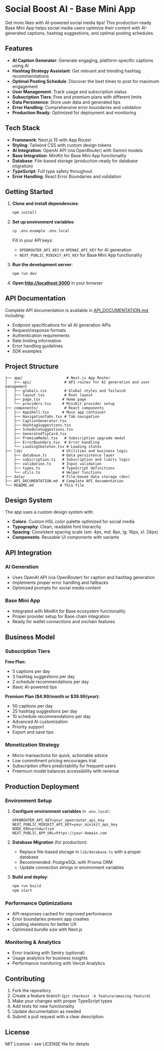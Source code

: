# Social Boost AI - Base Mini App

Get more likes with AI-powered social media tips! This production-ready Base Mini App helps social media users optimize their content with AI-generated captions, hashtag suggestions, and optimal posting schedules.

## Features

- **AI Caption Generator**: Generate engaging, platform-specific captions using AI
- **Hashtag Strategy Assistant**: Get relevant and trending hashtag recommendations
- **Optimal Posting Schedule**: Discover the best times to post for maximum engagement
- **User Management**: Track usage and subscription status
- **Subscription Tiers**: Free and premium plans with different limits
- **Data Persistence**: Store user data and generated tips
- **Error Handling**: Comprehensive error boundaries and validation
- **Production Ready**: Optimized for deployment and monitoring

## Tech Stack

- **Framework**: Next.js 15 with App Router
- **Styling**: Tailwind CSS with custom design tokens
- **AI Integration**: OpenAI API (via OpenRouter) with Gemini models
- **Base Integration**: MiniKit for Base Mini App functionality
- **Database**: File-based storage (production-ready for database migration)
- **TypeScript**: Full type safety throughout
- **Error Handling**: React Error Boundaries and validation

## Getting Started

1. **Clone and install dependencies**:
   ```bash
   npm install
   ```

2. **Set up environment variables**:
   ```bash
   cp .env.example .env.local
   ```
   
   Fill in your API keys:
   - `OPENROUTER_API_KEY` or `OPENAI_API_KEY` for AI generation
   - `NEXT_PUBLIC_MINIKIT_API_KEY` for Base Mini App functionality

3. **Run the development server**:
   ```bash
   npm run dev
   ```

4. **Open [http://localhost:3000](http://localhost:3000)** in your browser

## API Documentation

Complete API documentation is available in [API_DOCUMENTATION.md](./API_DOCUMENTATION.md), including:

- Endpoint specifications for all AI generation APIs
- Request/response formats
- Authentication requirements
- Rate limiting information
- Error handling guidelines
- SDK examples

## Project Structure

```
├── app/                    # Next.js App Router
│   ├── api/               # API routes for AI generation and user management
│   ├── globals.css        # Global styles and Tailwind
│   ├── layout.tsx         # Root layout
│   ├── page.tsx          # Home page
│   └── providers.tsx     # MiniKit provider setup
├── components/            # React components
│   ├── AppShell.tsx      # Main app container
│   ├── NavigationTabs.tsx # Tab navigation
│   ├── CaptionGenerator.tsx
│   ├── HashtagSuggestions.tsx
│   ├── ScheduleSuggestions.tsx
│   ├── GeneratedTipCard.tsx
│   ├── PremiumModal.tsx   # Subscription upgrade modal
│   ├── ErrorBoundary.tsx  # Error handling
│   └── LoadingSkeleton.tsx # Loading states
├── lib/                  # Utilities and business logic
│   ├── database.ts       # Data persistence layer
│   ├── subscription.ts   # Subscription and limits logic
│   ├── validation.ts     # Input validation
│   ├── types.ts          # TypeScript definitions
│   └── utils.ts          # Helper functions
├── data/                 # File-based data storage (dev)
├── API_DOCUMENTATION.md  # Complete API documentation
└── README.md            # This file
```

## Design System

The app uses a custom design system with:
- **Colors**: Custom HSL color palette optimized for social media
- **Typography**: Clean, readable font hierarchy
- **Spacing**: Consistent spacing scale (sm: 4px, md: 8px, lg: 16px, xl: 24px)
- **Components**: Reusable UI components with variants

## API Integration

### AI Generation
- Uses OpenAI API (via OpenRouter) for caption and hashtag generation
- Implements proper error handling and fallbacks
- Optimized prompts for social media content

### Base Mini App
- Integrated with MiniKit for Base ecosystem functionality
- Proper provider setup for Base chain integration
- Ready for wallet connections and onchain features

## Business Model

### Subscription Tiers

**Free Plan:**
- 5 captions per day
- 3 hashtag suggestions per day
- 2 schedule recommendations per day
- Basic AI-powered tips

**Premium Plan ($4.99/month or $39.99/year):**
- 50 captions per day
- 25 hashtag suggestions per day
- 10 schedule recommendations per day
- Advanced AI customization
- Priority support
- Export and save tips

### Monetization Strategy
- Micro-transactions for quick, actionable advice
- Low commitment pricing encourages trial
- Subscription offers predictability for frequent users
- Freemium model balances accessibility with revenue

## Production Deployment

### Environment Setup
1. **Configure environment variables** in `.env.local`:
   ```env
   OPENROUTER_API_KEY=your_openrouter_api_key
   NEXT_PUBLIC_MINIKIT_API_KEY=your_minikit_api_key
   NODE_ENV=production
   NEXT_PUBLIC_APP_URL=https://your-domain.com
   ```

2. **Database Migration** (for production):
   - Replace file-based storage in `lib/database.ts` with a proper database
   - Recommended: PostgreSQL with Prisma ORM
   - Update connection strings in environment variables

3. **Build and deploy**:
   ```bash
   npm run build
   npm start
   ```

### Performance Optimizations
- API responses cached for improved performance
- Error boundaries prevent app crashes
- Loading skeletons for better UX
- Optimized bundle size with Next.js

### Monitoring & Analytics
- Error tracking with Sentry (optional)
- Usage analytics for business insights
- Performance monitoring with Vercel Analytics

## Contributing

1. Fork the repository
2. Create a feature branch (`git checkout -b feature/amazing-feature`)
3. Make your changes with proper TypeScript types
4. Add tests for new functionality
5. Update documentation as needed
6. Submit a pull request with a clear description

## License

MIT License - see LICENSE file for details
